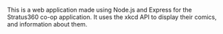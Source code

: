 This is a web application made using Node.js and Express for the Stratus360
co-op application. It uses the xkcd API to display their comics, and information
about them.